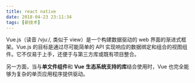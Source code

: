 ```yaml
---
title: react native
date: 2018-04-23 23:11:34
tags: [新技术]
---
```


Vue.js（读音 /vjuː/, 类似于 view）是一个构建数据驱动的 web 界面的渐进式框架。Vue.js 的目标是通过尽可能简单的 API 实现响应的数据绑定和组合的视图组件。它不仅易于上手，还便于与第三方库或既有项目整合。

另一方面，当与**单文件组件**和 **Vue** **生态系统支持的库**结合使用时，Vue 也完全能够为复杂的单页应用程序提供驱动。